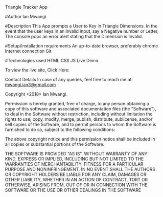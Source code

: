 Triangle Tracker App

#Author
Ian Mwangi

#Description
This App prompts a User to Key In Triangle Dimensions. In the event that the user keys in an invalid input, say a Negative number or Letter, The console pops an error alert stating that the Dimension is Invalid.

#Setup/Installation requirements
An up-to-date browser, preferably chrome
Internet connection
Git

#Technologies used
HTML
CSS
JS
Live Demo

To view the live site, Click Here:

Contact Details
In case of any queries, feel free to reach me at: mwangi.ian3@gmail.com

Copyright <2018> Ian Mwangi.

Permission is hereby granted, free of charge, to any person obtaining a copy of this software and associated documentation files (the "Software"), to deal in the Software without restriction, including without limitation the rights to use, copy, modify, merge, publish, distribute, sublicense, and/or sell copies of the Software, and to permit persons to whom the Software is furnished to do so, subject to the following conditions:

The above copyright notice and this permission notice shall be included in all copies or substantial portions of the Software.

THE SOFTWARE IS PROVIDED "AS IS", WITHOUT WARRANTY OF ANY KIND, EXPRESS OR IMPLIED, INCLUDING BUT NOT LIMITED TO THE WARRANTIES OF MERCHANTABILITY, FITNESS FOR A PARTICULAR PURPOSE AND NONINFRINGEMENT. IN NO EVENT SHALL THE AUTHORS OR COPYRIGHT HOLDERS BE LIABLE FOR ANY CLAIM, DAMAGES OR OTHER LIABILITY, WHETHER IN AN ACTION OF CONTRACT, TORT OR OTHERWISE, ARISING FROM, OUT OF OR IN CONNECTION WITH THE SOFTWARE OR THE USE OR OTHER DEALINGS IN THE SOFTWARE